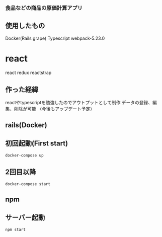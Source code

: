 ### 食品などの商品の原価計算アプリ
## 使用したもの
Docker(Rails grape)
Typescript
webpack-5.23.0
# react
react
redux
reactstrap
## 作った経緯
reactやtypescriptを勉強したのでアウトプットとして制作
データの登録、編集、削除が可能
（今後もアップデート予定）
## rails(Docker)
## 初回起動(First start)
`docker-compose up`
## 2回目以降
`docker-compose start`

## npm
## サーバー起動
`npm start`
